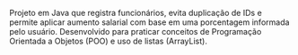 Projeto em Java que registra funcionários, evita duplicação de IDs e permite aplicar aumento salarial com base em uma porcentagem informada pelo usuário. Desenvolvido para praticar conceitos de Programação Orientada a Objetos (POO) e uso de listas (ArrayList).
